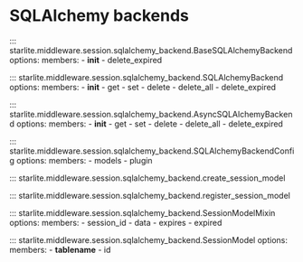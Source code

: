 # SQLAlchemy backends

::: starlite.middleware.session.sqlalchemy_backend.BaseSQLAlchemyBackend
    options:
        members:
            - __init__
            - delete_expired

::: starlite.middleware.session.sqlalchemy_backend.SQLAlchemyBackend
    options:
        members:
            - __init__
            - get
            - set
            - delete
            - delete_all
            - delete_expired

::: starlite.middleware.session.sqlalchemy_backend.AsyncSQLAlchemyBackend
    options:
        members:
            - __init__
            - get
            - set
            - delete
            - delete_all
            - delete_expired

::: starlite.middleware.session.sqlalchemy_backend.SQLAlchemyBackendConfig
    options:
        members:
            - models
            - plugin

::: starlite.middleware.session.sqlalchemy_backend.create_session_model

::: starlite.middleware.session.sqlalchemy_backend.register_session_model

::: starlite.middleware.session.sqlalchemy_backend.SessionModelMixin
    options:
        members:
            - session_id
            - data
            - expires
            - expired

::: starlite.middleware.session.sqlalchemy_backend.SessionModel
    options:
        members:
            - __tablename__
            - id
